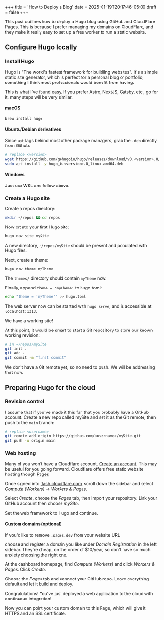 +++
title = 'How to Deploy a Blog'
date = 2025-01-19T20:17:46-05:00
draft = false
+++

This post outlines how to deploy a Hugo blog using GitHub and CloudFlare Pages. This is because I prefer managing my domains on CloudFlare, and they make it really easy to set up a free worker to run a static website.

## Configure Hugo locally

### Install Hugo

Hugo is "The world's fastest framework for buildilng websites". It's a simple static site generator, which is perfect for a personal blog or portfolio, something I think most professionals would benefit from having.

This is what I've found easy. If you prefer Astro, NextJS, Gatsby, etc., go for it, many steps will be very similar.

#### macOS

```zsh
brew install hugo
```

#### Ubuntu/Debian derivatives

Since `apt` lags behind most other package managers, grab the `.deb` directly from Github:

```zsh
# replace <version>
wget https://github.com/gohugoio/hugo/releases/download/v0.<version>.0/hugo_0.<version>.0_linux-amd64.deb
sudo apt install -y hugo_0.<version>.0_linux-amd64.deb
```

#### Windows

Just use WSL and follow above.

### Create a Hugo site

Create a repos directory:

```zsh
mkdir ~/repos && cd repos
```

Now create your first Hugo site:

```zsh
hugo new site mySite
```

A new directory, `~/repos/mySite` should be present and populated with Hugo files.

Next, create a theme:

```zsh
hugo new theme myTheme
```

The `themes/` directory should contain `myTheme` now.

Finally, append `theme = 'myTheme'` to hugo.toml:

```zsh
echo "theme = 'myTheme'" >> hugo.toml
```

The web server now can be started with `hugo serve`, and is accessible at `localhost:1313`.

We have a working site!

At this point, it would be smart to start a Git repository to store our known working revision:

```zsh
# in ~/repos/mySite
git init .
git add .
git commit -m "first commit"
```

We don't have a Git remote yet, so no need to push. We will be addressing that now.

## Preparing Hugo for the cloud

### Revision control

I assume that if you've made it this far, that you probably have a GitHub account. Create a new repo called mySite and set it as the Git remote, then push to the `main` branch:

```zsh
# replace <username> 
git remote add origin https://github.com/<username>/mySite.git
git push -u origin main
```

### Web hosting

Many of you won't have a Cloudflare account. [Create an account](https://www.cloudflare.com/). 
This may be useful for you going forward.
Cloudflare offers free static website hosting though [Pages](https://pages.cloudflare.com/)

Once signed into [dash.cloudflare.com](https://dash.cloudflare.com), scroll down the sidebar and select *Compute (Workers)* -> *Workers & Pages*.

Select *Create*, choose the *Pages* tab, then import your repository.
Link your GitHub account then choose *mySite*.

Set the web framework to Hugo and continue.

#### Custom domains (optional)

If you'd like to remove `.pages.dev` from your website URL

choose and register a domain you like under *Domain Registration* in the left sidebar. They're cheap, on the order of $10/year, so don't have so much anxiety choosing the right one.

At the dashboard homepage, find *Compute (Workers)* and click *Workers & Pages*. Click *Create*.

Choose the *Pages* tab and connect your GitHub repo. Leave everything default and let it build and deploy.

Congratulations! You've just deployed a web application to the cloud with continuous integration!

Now you can point your custom domain to this Page, which will give it HTTPS and an SSL certificate.
